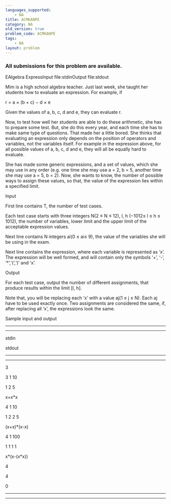```yaml
---
languages_supported:
    - NA
title: ACMKANPE
category: NA
old_version: true
problem_code: ACMKANPE
tags:
    - NA
layout: problem
---
```

###  All submissions for this problem are available. 

<a id="x1-6r5" name="x1-6r5"></a> EAlgebra ExpressInput file:stdinOutput file:stdout





Mim is a high school algebra teacher. Just last week, she taught her students how to evaluate an expression. For example, if

r = a × (b + c) − d × e



Given the values of a, b, c, d and e, they can evaluate r.

Now, to test how well her students are able to do these arithmetic, she has to prepare some test. But, she do this every year, and each time she has to make same type of questions. That made her a little bored. She thinks that evaluating an expression only depends on the position of operators and variables, not the variables itself. For example in the expression above, for all possible values of a, b, c, d and e, they will all be equally hard to evaluate.

She has made some generic expressions, and a set of values, which she may use in any order (e.g. one time she may use a = 2, b = 5, another time she may use a = 5, b = 2). Now, she wants to know, the number of possible ways to assign these values, so that, the value of the expression lies within a specified limit.

Input

First line contains T, the number of test cases.

Each test case starts with three integers N(2 ≤ N ≤ 12), l, h (−1012≤ l ≤ h ≤ 1012), the number of variables, lower limit and the upper limit of the acceptable expression values.

Next line contains N integers ai(0 ≤ ai≤ 9), the value of the variables she will be using in the exam.

Next line contains the expression, where each variable is represented as ‘x’. The expression will be well formed, and will contain only the symbols ‘+’, ‘-’, ‘\*’,‘(’,‘)’ and ‘x’.

Output

For each test case, output the number of different assignments, that produce results within the limit \[l, h\].

Note that, you will be replacing each ‘x’ with a value aj(1 ≤ j ≤ N). Each aj have to be used exactly once. Two assignments are considered the same, if, after replacing all ‘x’, the expressions look the same.

Sample input and output

- - - - - -

- - - - - -

stdin

stdout

- - - - - -

- - - - - -

3

3 1 10

1 2 5

x+x\*x

4 1 10

1 2 2 5

(x+x)\*(x-x)

4 1 100

1 1 1 1

x\*(x-(x\*x))



4

4

0



- - - - - -

- - - - - -
